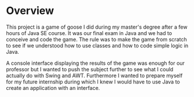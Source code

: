 # Overview

This project is a game of goose I did during my master's degree after a few hours of Java SE course. It was our final exam in Java and we had to conceive and code the game. The rule was to make the game from scratch to see if we understood how to use classes and how to code simple logic in Java.

A console interface displaying the results of the game was enough for our professor but I wanted to push the subject further to see what I could actually do with Swing and AWT. Furthermore I wanted to prepare myself for my future internship during which I knew I would have to use Java to create an application with an interface.
